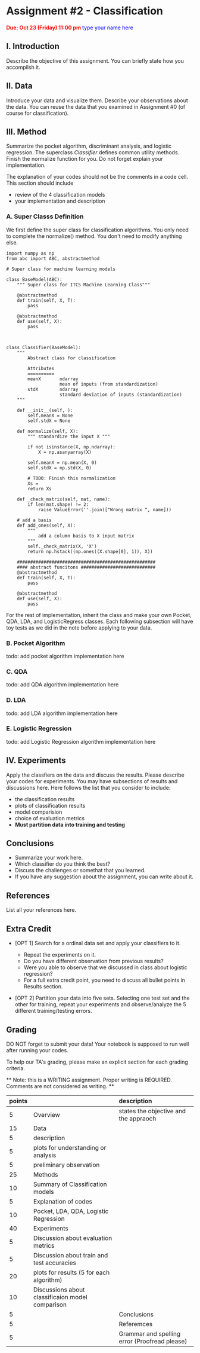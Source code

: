 # Assignment #2 - Classification

<font color="red"> <b> Due: Oct 23 (Friday) 11:00 pm </b> </font>
<font color="blue"> type your name here </font>

## I. Introduction

Describe the objective of this assignment. You can briefly state how you accompilsh it.

## II. Data

Introduce your data and visualize them. Describe your observations about the data.
You can reuse the data that you examined in Assignment #0 (of course for classification). 

## III. Method

Summarize the pocket algorithm, discriminant analysis, and logistic regression.
The superclass *Classifier* defines common utility methods. 
Finish the normalize function for you. 
Do not forget explain your implementation. 

The explanation of your codes should not be the comments in a code cell. 
This section should include
 - review of the 4 classification models 
 - your implementation and description


### A. Super Classs Definition

We first define the super class for classification algorithms. You only need to complete the normalize() method. You don't need to modify anything else. 
```
import numpy as np
from abc import ABC, abstractmethod

# Super class for machine learning models 

class BaseModel(ABC):
    """ Super class for ITCS Machine Learning Class"""
    
    @abstractmethod
    def train(self, X, T):
        pass

    @abstractmethod
    def use(self, X):
        pass

    

class Classifier(BaseModel):
    """
        Abstract class for classification 
        
        Attributes
        ==========
        meanX       ndarray
                    mean of inputs (from standardization)
        stdX        ndarray
                    standard deviation of inputs (standardization)
    """

    def __init__(self, ):
        self.meanX = None
        self.stdX = None

    def normalize(self, X):
        """ standardize the input X """
        
        if not isinstance(X, np.ndarray):
            X = np.asanyarray(X)

        self.meanX = np.mean(X, 0)
        self.stdX = np.std(X, 0)

        # TODO: Finish this normalization
        Xs = 
        return Xs

    def _check_matrix(self, mat, name):
        if len(mat.shape) != 2:
            raise ValueError(''.join(["Wrong matrix ", name]))
        
    # add a basis
    def add_ones(self, X):
        """
            add a column basis to X input matrix
        """
        self._check_matrix(X, 'X')
        return np.hstack((np.ones((X.shape[0], 1)), X))

    ####################################################
    #### abstract funcitons ############################
    @abstractmethod
    def train(self, X, T):
        pass
    
    @abstractmethod
    def use(self, X):
        pass 
```

For the rest of implementation, inherit the class and make your own Pocket, QDA, LDA, and LogisticRegress classes. Each following subsection will have toy tests as we did in the note before applying to your data.

### B. Pocket Algorithm
todo: add pocket algorithm implementation here

### C. QDA
todo: add QDA algorithm implementation here

### D. LDA
todo: add LDA algorithm implementation here

### E. Logistic Regression
todo: add Logistic Regression algorithm implementation here

## IV. Experiments
Apply the classfiers on the data and discuss the results.
Please describe your codes for experiments. You may have subsections of results and discussions here.
Here follows the list that you consider to include:
- the classification results
- plots of classification results 
- model comparision 
- choice of evaluation metrics
- **Must partition data into training and testing**

## Conclusions

- Summarize your work here. 
- Which classifier do you think the best? 
- Discuss the challenges or somethat that you learned. 
- If you have any suggestion about the assignment, you can write about it. 

## References

List all your references here.

## Extra Credit

* [OPT 1] Search for a ordinal data set and apply your classifiers to it. 
  - Repeat the experiments on it. 
  - Do you have different observation from previous results? 
  - Were you able to observe that we discussed in class about logistic regression? 
  - For a full extra credit point, you need to discuss all bullet points in Results section.     


* [OPT 2] Partition your data into five sets. Selecting one test set and the other for training, repeat your experiments and observe/analyze the 5 different training/testing errors.  

## Grading

DO NOT forget to submit your data! Your notebook is supposed to run well after running your codes.

To help our TA's grading, please make an explicit section for each grading criteria. 

** Note: this is a WRITING assignment. Proper writing is REQUIRED. Comments are not considered as writing. ** 



points | | description
--|--|:--
5 | Overview| states the objective and the appraoch 
15 | Data | 
 | 5| description 
 | 5| plots for understanding or analysis 
 | 5| preliminary observation 
25 | Methods | 
 |10| Summary of Classification models
 | 5| Explanation of codes
 |10| Pocket, LDA, QDA, Logistic Regression
40 | Experiments 
| 5| Discussion about evaluation metrics
| 5| Discussion about train and test accuracies
|20| plots for results (5 for each algorithm)
|10| Discussions about classificaion model comparison
5 | |Conclusions 
5 | |Referemces
5 | |Grammar and spelling error (Proofread please)